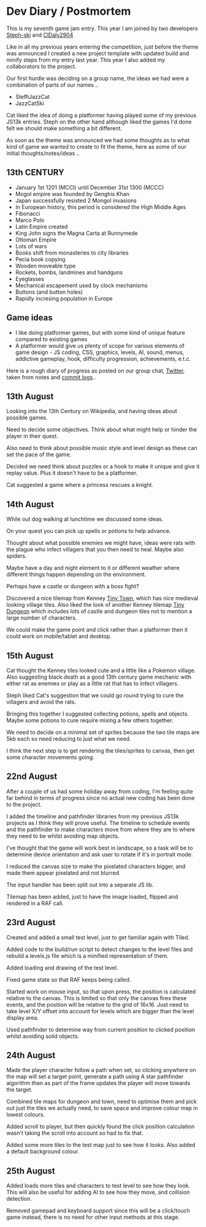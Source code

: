 # Dev Diary / Postmortem

This is my seventh game jam entry. This year I am joined by two developers [Steph-ski](https://github.com/Steph-ski) and [ClDaly2904](https://github.com/ClDaly2904)

Like in all my previous years entering the competition, just before the theme was announced I created a new project template with updated build and minify steps from my entry last year. This year I also added my collaborators to the project.

Our first hurdle was deciding on a group name, the ideas we had were a combination of parts of our names ..

* SteffiJazzCat
* JazzCatSki

Cat liked the idea of doing a platformer having played some of my previous JS13k entries. Steph on the other hand although liked the games I'd done felt we should make something a bit different.

As soon as the theme was announced we had some thoughts as to what kind of game we wanted to create to fit the theme, here as some of our initial thoughts/notes/ideas ..

13th CENTURY
------------
* January 1st 1201 (MCCI) until December 31st 1300 (MCCC)
* Mogol empire was founded by Genghis Khan
* Japan successfully resisted 2 Mongol invasions
* In European history, this period is considered the High Middle Ages
* Fibonacci
* Marco Polo
* Latin Empire created
* King John signs the Magna Carta at Runnymede
* Ottoman Empire
* Lots of wars
* Books shift from monasteries to city libraries
* Pecia book copying
* Wooden moveable type
* Rockets, bombs, landmines and handguns
* Eyeglasses
* Mechanical escapement used by clock mechanisms
* Buttons (and button holes)
* Rapidly incresing population in Europe

Game ideas
----------
* I like doing platformer games, but with some kind of unique feature compared to existing games
* A platformer would give us plenty of scope for various elements of game design - JS coding, CSS, graphics, levels, AI, sound, menus, addictive gameplay, hook, difficulty progression, achievements, e.t.c.

Here is a rough diary of progress as posted on our group chat, [Twitter](https://twitter.com/femtosonic), taken from notes and [commit logs](https://github.com/picosonic/js13k-2023/commits/)..

13th August
-----------
Looking into the 13th Century on Wikipedia, and having ideas about possible games.

Need to decide some objectives. Think about what might help or hinder the player in their quest.

Also need to think about possible music style and level design as these can set the pace of the game.

Decided we need think about puzzles or a hook to make it unique and give it replay value. Plus it doesn't have to be a platformer.

Cat suggested a game where a princess rescues a knight.

14th August
-----------
While out dog walking at lunchtime we discussed some ideas.

On your quest you can pick up spells or potions to help advance.

Thought about what possible enemies we might have, ideas were rats with the plague who infect villagers that you then need to heal. Maybe also spiders.

Maybe have a day and night element to it or different weather where different things happen depending on the environment.

Perhaps have a castle or dungeon with a boss fight?

Discovered a nice tilemap from Kenney [Tiny Town](https://kenney.nl/assets/tiny-town), which has nice medieval looking village tiles. Also liked the look of another Kenney tilemap [Tiny Dungeon](https://kenney.nl/assets/tiny-dungeon) which includes lots of castle and dungeon tiles not to mention a large number of characters.

We could make the game point and click rather than a platformer then it could work on mobile/tablet and desktop.

15th August
-----------
Cat thought the Kenney tiles looked cute and a little like a Pokemon village. Also suggesting black death as a good 13th century game mechanic with either rat as enemies or play as a little rat that has to infect villagers.

Steph liked Cat's suggestion that we could go round trying to cure the villagers and avoid the rats.

Bringing this together I suggested collecting potions, spells and objects. Maybe some potions to cure require mixing a few others together.

We need to decide on a minimal set of sprites because the two tile maps are 5kb each so need reducing to just what we need.

I think the next step is to get rendering the tiles/sprites to canvas, then get some character movements going.

22nd August
-----------
After a couple of us had some holiday away from coding, I'm feeling quite far behind in terms of progress since no actual new coding has been done to the project.

I added the timeline and pathfinder libraries from my previous JS13k projects as I think they will prove useful. The timeline to schedule events and the pathfinder to make characters move from where they are to where they need to be whilst avoiding map objects.

I've thought that the game will work best in landscape, so a task will be to determine device orientation and ask user to rotate if it's in portrait mode.

I reduced the canvas size to make the pixelated characters bigger, and made them appear pixelated and not blurred.

The input handler has been split out into a separate JS lib.

Tilemap has been added, just to have the image loaded, flipped and rendered in a RAF call.

23rd August
-----------
Created and added a small test level, just to get familiar again with Tiled.

Added code to the build/run script to detect changes to the level files and rebuild a levels.js file which is a minified representation of them.

Added loading and drawing of the test level.

Fixed game state so that RAF keeps being called.

Started work on mouse input, so that upon press, the position is calculated relative to the canvas. This is limited so that only the canvas fires these events, and the position will be relative to the grid of 16x16. Just need to take level X/Y offset into account for levels which are bigger than the level display area.

Used pathfinder to determine way from current position to clicked position whilst avoiding solid objects.

24th August
-----------
Made the player character follow a path when set, so clicking anywhere on the map will set a target point, generate a path using A star pathfinder algorithm then as part of the frame updates the player will move towards the target.

Combined tile maps for dungeon and town, need to optimise them and pick out just the tiles we actually need, to save space and improve colour map in lowest colours.

Added scroll to player, but then quickly found the click position calculation wasn't taking the scroll into account so had to fix that.

Added some more tiles to the test map just to see how it looks. Also added a default background colour.

25th August
-----------
Added loads more tiles and characters to test level to see how they look. This will also be useful for adding AI to see how they move, and collision detection.

Removed gamepad and keyboard support since this will be a click/touch game instead, there is no need for other input methods at this stage.
